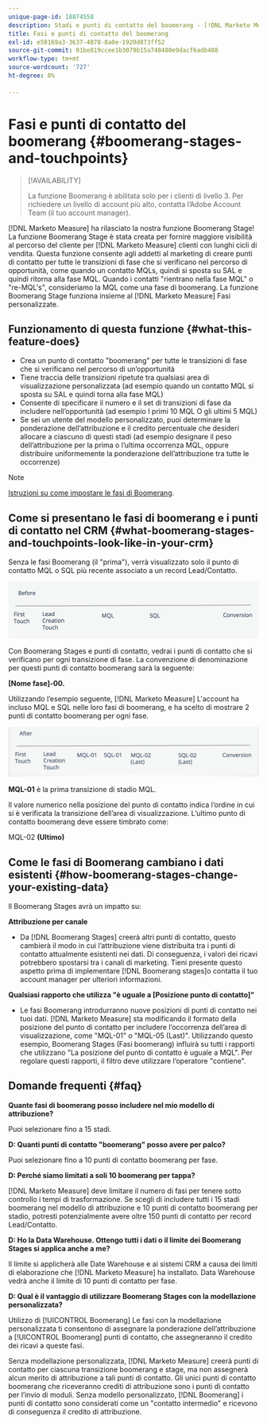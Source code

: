 ```yaml
---
unique-page-id: 18874558
description: Stadi e punti di contatto del boomerang - [!DNL Marketo Measure] - Documentazione del prodotto
title: Fasi e punti di contatto del boomerang
exl-id: e58169a3-3637-4878-8a0e-1920d873ff52
source-git-commit: 01be819ccee1b3079b15a748480e9dacf6adb488
workflow-type: tm+mt
source-wordcount: '727'
ht-degree: 0%

---
```


# Fasi e punti di contatto del boomerang {#boomerang-stages-and-touchpoints}

>[!AVAILABILITY]
>
>La funzione Boomerang è abilitata solo per i clienti di livello 3. Per richiedere un livello di account più alto, contatta l’Adobe Account Team (il tuo account manager).

[!DNL Marketo Measure] ha rilasciato la nostra funzione Boomerang Stage! La funzione Boomerang Stage è stata creata per fornire maggiore visibilità al percorso del cliente per [!DNL Marketo Measure] clienti con lunghi cicli di vendita. Questa funzione consente agli addetti al marketing di creare punti di contatto per tutte le transizioni di fase che si verificano nel percorso di opportunità, come quando un contatto MQLs, quindi si sposta su SAL e quindi ritorna alla fase MQL. Quando i contatti &quot;rientrano nella fase MQL&quot; o &quot;re-MQL&#39;s&quot;, consideriamo la MQL come una fase di boomerang. La funzione Boomerang Stage funziona insieme al [!DNL Marketo Measure] Fasi personalizzate.

## Funzionamento di questa funzione {#what-this-feature-does}

* Crea un punto di contatto &quot;boomerang&quot; per tutte le transizioni di fase che si verificano nel percorso di un’opportunità
* Tiene traccia delle transizioni ripetute tra qualsiasi area di visualizzazione personalizzata (ad esempio quando un contatto MQL si sposta su SAL e quindi torna alla fase MQL)
* Consente di specificare il numero e il set di transizioni di fase da includere nell’opportunità (ad esempio I primi 10 MQL O gli ultimi 5 MQL)
* Se sei un utente del modello personalizzato, puoi determinare la ponderazione dell’attribuzione e il credito percentuale che desideri allocare a ciascuno di questi stadi (ad esempio designare il peso dell’attribuzione per la prima o l’ultima occorrenza MQL, oppure distribuire uniformemente la ponderazione dell’attribuzione tra tutte le occorrenze)

>[!NOTE]
>
>[Istruzioni su come impostare le fasi di Boomerang](/help/advanced-marketo-measure-features/boomerang/setting-up-boomerang-stages.md).

## Come si presentano le fasi di boomerang e i punti di contatto nel CRM {#what-boomerang-stages-and-touchpoints-look-like-in-your-crm}

Senza le fasi Boomerang (il &quot;prima&quot;), verrà visualizzato solo il punto di contatto MQL o SQL più recente associato a un record Lead/Contatto.

![](assets/1.png)

Con Boomerang Stages e punti di contatto, vedrai i punti di contatto che si verificano per ogni transizione di fase. La convenzione di denominazione per questi punti di contatto boomerang sarà la seguente:

**[Nome fase]-00.**

Utilizzando l’esempio seguente, [!DNL Marketo Measure] L&#39;account ha incluso MQL e SQL nelle loro fasi di boomerang, e ha scelto di mostrare 2 punti di contatto boomerang per ogni fase.

![](assets/2.png)

**MQL-01** è la prima transizione di stadio MQL.

Il valore numerico nella posizione del punto di contatto indica l’ordine in cui si è verificata la transizione dell’area di visualizzazione. L’ultimo punto di contatto boomerang deve essere timbrato come:

MQL-02 **(Ultimo)**

## Come le fasi di Boomerang cambiano i dati esistenti {#how-boomerang-stages-change-your-existing-data}

Il Boomerang Stages avrà un impatto su:

**Attribuzione per canale**

* Da [!DNL Boomerang Stages] creerà altri punti di contatto, questo cambierà il modo in cui l’attribuzione viene distribuita tra i punti di contatto attualmente esistenti nei dati. Di conseguenza, i valori dei ricavi potrebbero spostarsi tra i canali di marketing. Tieni presente questo aspetto prima di implementare [!DNL Boomerang stages]o contatta il tuo account manager per ulteriori informazioni.

**Qualsiasi rapporto che utilizza &quot;è uguale a [Posizione punto di contatto]&quot;**

* Le fasi Boomerang introdurranno nuove posizioni di punti di contatto nei tuoi dati. [!DNL Marketo Measure] sta modificando il formato della posizione del punto di contatto per includere l’occorrenza dell’area di visualizzazione, come &quot;MQL-01&quot; o &quot;MQL-05 (Last)&quot;. Utilizzando questo esempio, Boomerang Stages (Fasi boomerang) influirà su tutti i rapporti che utilizzano &quot;La posizione del punto di contatto è uguale a MQL&quot;. Per regolare questi rapporti, il filtro deve utilizzare l’operatore &quot;contiene&quot;.

## Domande frequenti {#faq}

**Quante fasi di boomerang posso includere nel mio modello di attribuzione?**

Puoi selezionare fino a 15 stadi.

**D: Quanti punti di contatto &quot;boomerang&quot; posso avere per palco?**

Puoi selezionare fino a 10 punti di contatto boomerang per fase.

**D: Perché siamo limitati a soli 10 boomerang per tappa?**

[!DNL Marketo Measure] deve limitare il numero di fasi per tenere sotto controllo i tempi di trasformazione. Se scegli di includere tutti i 15 stadi boomerang nel modello di attribuzione e 10 punti di contatto boomerang per stadio, potresti potenzialmente avere oltre 150 punti di contatto per record Lead/Contatto.

**D: Ho la Data Warehouse. Ottengo tutti i dati o il limite dei Boomerang Stages si applica anche a me?**

Il limite si applicherà alle Date Warehouse e ai sistemi CRM a causa dei limiti di elaborazione che [!DNL Marketo Measure] ha installato. Data Warehouse vedrà anche il limite di 10 punti di contatto per fase.

**D: Qual è il vantaggio di utilizzare Boomerang Stages con la modellazione personalizzata?**

Utilizzo di [!UICONTROL Boomerang] Le fasi con la modellazione personalizzata ti consentono di assegnare la ponderazione dell’attribuzione a [!UICONTROL Boomerang] punti di contatto, che assegneranno il credito dei ricavi a queste fasi.

Senza modellazione personalizzata, [!DNL Marketo Measure] creerà punti di contatto per ciascuna transizione boomerang e stage, ma non assegnerà alcun merito di attribuzione a tali punti di contatto. Gli unici punti di contatto boomerang che riceveranno crediti di attribuzione sono i punti di contatto per l’invio di moduli. Senza modello personalizzato, [!DNL Boomerang] i punti di contatto sono considerati come un &quot;contatto intermedio&quot; e ricevono di conseguenza il credito di attribuzione.
